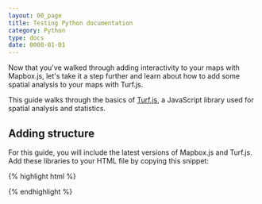 ```yaml
---
layout: 00_page
title: Testing Python documentation
category: Python
type: docs
date: 0000-01-01
---
```


Now that you've walked through adding interactivity to your maps with Mapbox.js, let's take it a step further and learn about how to add some spatial analysis to your maps with Turf.js.

This guide walks through the basics of [Turf.js](http://turfjs.org), a JavaScript library used for spatial analysis and statistics.

<h2 id='adding-structure'>Adding structure</h2>

For this guide, you will include the latest versions of Mapbox.js and Turf.js. Add these libraries to your HTML file by copying this snippet:

{% highlight html %}
<link href='https://api.tiles.mapbox.com/mapbox.js/{{site.mapboxjs}}/mapbox.css' rel='stylesheet' />
<script src='https://api.tiles.mapbox.com/mapbox.js/{{site.mapboxjs}}/mapbox.js'></script>
<script src='https://api.tiles.mapbox.com/mapbox.js/plugins/turf/v1.3.0/turf.min.js'></script>
{% endhighlight %}


